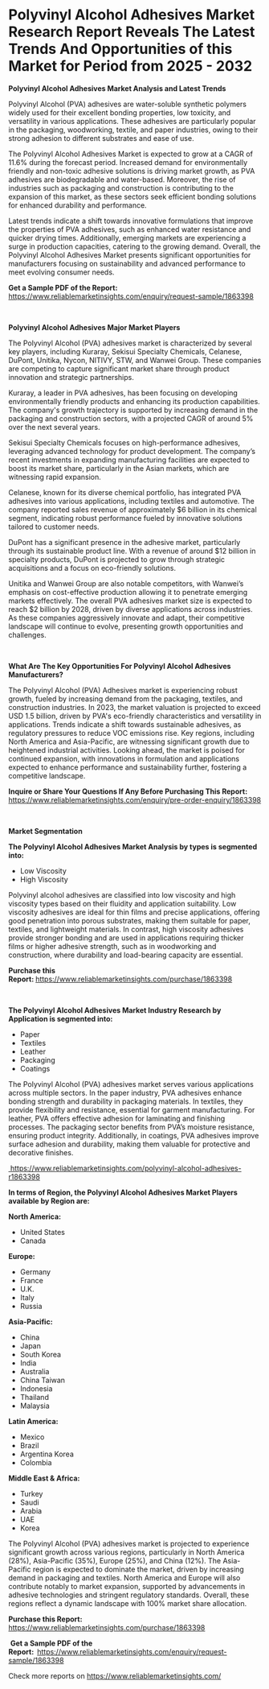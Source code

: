 <p><h1>Polyvinyl Alcohol Adhesives Market Research Report Reveals The Latest Trends And Opportunities of this Market for Period from 2025 - 2032</h1></p><p><strong>Polyvinyl Alcohol Adhesives Market Analysis and Latest Trends</strong></p>
<p><p>Polyvinyl Alcohol (PVA) adhesives are water-soluble synthetic polymers widely used for their excellent bonding properties, low toxicity, and versatility in various applications. These adhesives are particularly popular in the packaging, woodworking, textile, and paper industries, owing to their strong adhesion to different substrates and ease of use.</p><p>The Polyvinyl Alcohol Adhesives Market is expected to grow at a CAGR of 11.6% during the forecast period. Increased demand for environmentally friendly and non-toxic adhesive solutions is driving market growth, as PVA adhesives are biodegradable and water-based. Moreover, the rise of industries such as packaging and construction is contributing to the expansion of this market, as these sectors seek efficient bonding solutions for enhanced durability and performance.</p><p>Latest trends indicate a shift towards innovative formulations that improve the properties of PVA adhesives, such as enhanced water resistance and quicker drying times. Additionally, emerging markets are experiencing a surge in production capacities, catering to the growing demand. Overall, the Polyvinyl Alcohol Adhesives Market presents significant opportunities for manufacturers focusing on sustainability and advanced performance to meet evolving consumer needs.</p></p>
<p><strong>Get a Sample PDF of the Report:&nbsp;</strong> <a href="https://www.reliablemarketinsights.com/enquiry/request-sample/1863398?utm_campaign=2221&utm_medium=2&utm_source=Github&utm_content=ia&utm_term=03042025&utm_id=polyvinyl-alcohol-adhesives">https://www.reliablemarketinsights.com/enquiry/request-sample/1863398</a></p>
<p>&nbsp;</p>
<p><strong>Polyvinyl Alcohol Adhesives Major Market Players</strong></p>
<p><p>The Polyvinyl Alcohol (PVA) adhesives market is characterized by several key players, including Kuraray, Sekisui Specialty Chemicals, Celanese, DuPont, Unitika, Nycon, NITIVY, STW, and Wanwei Group. These companies are competing to capture significant market share through product innovation and strategic partnerships.</p><p>Kuraray, a leader in PVA adhesives, has been focusing on developing environmentally friendly products and enhancing its production capabilities. The company's growth trajectory is supported by increasing demand in the packaging and construction sectors, with a projected CAGR of around 5% over the next several years.</p><p>Sekisui Specialty Chemicals focuses on high-performance adhesives, leveraging advanced technology for product development. The company’s recent investments in expanding manufacturing facilities are expected to boost its market share, particularly in the Asian markets, which are witnessing rapid expansion.</p><p>Celanese, known for its diverse chemical portfolio, has integrated PVA adhesives into various applications, including textiles and automotive. The company reported sales revenue of approximately $6 billion in its chemical segment, indicating robust performance fueled by innovative solutions tailored to customer needs.</p><p>DuPont has a significant presence in the adhesive market, particularly through its sustainable product line. With a revenue of around $12 billion in specialty products, DuPont is projected to grow through strategic acquisitions and a focus on eco-friendly solutions.</p><p>Unitika and Wanwei Group are also notable competitors, with Wanwei’s emphasis on cost-effective production allowing it to penetrate emerging markets effectively. The overall PVA adhesives market size is expected to reach $2 billion by 2028, driven by diverse applications across industries. As these companies aggressively innovate and adapt, their competitive landscape will continue to evolve, presenting growth opportunities and challenges.</p></p>
<p>&nbsp;</p>
<p><strong>What Are The Key Opportunities For Polyvinyl Alcohol Adhesives Manufacturers?</strong></p>
<p><p>The Polyvinyl Alcohol (PVA) Adhesives market is experiencing robust growth, fueled by increasing demand from the packaging, textiles, and construction industries. In 2023, the market valuation is projected to exceed USD 1.5 billion, driven by PVA's eco-friendly characteristics and versatility in applications. Trends indicate a shift towards sustainable adhesives, as regulatory pressures to reduce VOC emissions rise. Key regions, including North America and Asia-Pacific, are witnessing significant growth due to heightened industrial activities. Looking ahead, the market is poised for continued expansion, with innovations in formulation and applications expected to enhance performance and sustainability further, fostering a competitive landscape.</p></p>
<p><strong>Inquire or Share Your Questions If Any Before Purchasing This Report:</strong> <a href="https://www.reliablemarketinsights.com/enquiry/pre-order-enquiry/1863398?utm_campaign=2221&utm_medium=2&utm_source=Github&utm_content=ia&utm_term=03042025&utm_id=polyvinyl-alcohol-adhesives">https://www.reliablemarketinsights.com/enquiry/pre-order-enquiry/1863398</a></p>
<p>&nbsp;</p>
<p><strong>Market Segmentation</strong></p>
<p><strong>The Polyvinyl Alcohol Adhesives Market Analysis by types is segmented into:</strong></p>
<p><ul><li>Low Viscosity</li><li>High Viscosity</li></ul></p>
<p><p>Polyvinyl alcohol adhesives are classified into low viscosity and high viscosity types based on their fluidity and application suitability. Low viscosity adhesives are ideal for thin films and precise applications, offering good penetration into porous substrates, making them suitable for paper, textiles, and lightweight materials. In contrast, high viscosity adhesives provide stronger bonding and are used in applications requiring thicker films or higher adhesive strength, such as in woodworking and construction, where durability and load-bearing capacity are essential.</p></p>
<p><strong>Purchase this Report:&nbsp;</strong><a href="https://www.reliablemarketinsights.com/purchase/1863398?utm_campaign=2221&utm_medium=2&utm_source=Github&utm_content=ia&utm_term=03042025&utm_id=polyvinyl-alcohol-adhesives">https://www.reliablemarketinsights.com/purchase/1863398</a></p>
<p>&nbsp;</p>
<p><strong>The Polyvinyl Alcohol Adhesives Market Industry Research by Application is segmented into:</strong></p>
<p><ul><li>Paper</li><li>Textiles</li><li>Leather</li><li>Packaging</li><li>Coatings</li></ul></p>
<p><p>The Polyvinyl Alcohol (PVA) adhesives market serves various applications across multiple sectors. In the paper industry, PVA adhesives enhance bonding strength and durability in packaging materials. In textiles, they provide flexibility and resistance, essential for garment manufacturing. For leather, PVA offers effective adhesion for laminating and finishing processes. The packaging sector benefits from PVA’s moisture resistance, ensuring product integrity. Additionally, in coatings, PVA adhesives improve surface adhesion and durability, making them valuable for protective and decorative finishes.</p></p>
<p><a href="https://www.reliablemarketinsights.com/polyvinyl-alcohol-adhesives-r1863398?utm_campaign=2221&utm_medium=2&utm_source=Github&utm_content=ia&utm_term=03042025&utm_id=polyvinyl-alcohol-adhesives">&nbsp;https://www.reliablemarketinsights.com/polyvinyl-alcohol-adhesives-r1863398</a></p>
<p><strong>In terms of Region, the Polyvinyl Alcohol Adhesives Market Players available by Region are:</strong></p>
<p>
    <p> <strong> North America: </strong>
        <ul>
            <li>United States</li>
            <li>Canada</li>
        </ul>
        </p> 
    <p> <strong> Europe: </strong>
        <ul>
            <li>Germany</li>
            <li>France</li>
            <li>U.K.</li>
            <li>Italy</li>
            <li>Russia</li>
        </ul>
        </p> 
    <p> <strong> Asia-Pacific: </strong>
        <ul>
            <li>China</li>
            <li>Japan</li>
            <li>South Korea</li>
            <li>India</li>
            <li>Australia</li>
            <li>China Taiwan</li>
            <li>Indonesia</li>
            <li>Thailand</li>
            <li>Malaysia</li>
        </ul>
        </p> 
    <p> <strong> Latin America: </strong>
        <ul>
            <li>Mexico</li>
            <li>Brazil</li>
            <li>Argentina Korea</li>
            <li>Colombia</li>
        </ul>
        </p> 
    <p> <strong> Middle East & Africa: </strong>
        <ul>
            <li>Turkey</li>
            <li>Saudi</li>
            <li>Arabia</li>
            <li>UAE</li>
            <li>Korea</li>
        </ul>
    </p>
    </p>
<p><p>The Polyvinyl Alcohol (PVA) adhesives market is projected to experience significant growth across various regions, particularly in North America (28%), Asia-Pacific (35%), Europe (25%), and China (12%). The Asia-Pacific region is expected to dominate the market, driven by increasing demand in packaging and textiles. North America and Europe will also contribute notably to market expansion, supported by advancements in adhesive technologies and stringent regulatory standards. Overall, these regions reflect a dynamic landscape with 100% market share allocation.</p></p>
<p><strong>Purchase this Report: </strong><a href="https://www.reliablemarketinsights.com/purchase/1863398?utm_campaign=2221&utm_medium=2&utm_source=Github&utm_content=ia&utm_term=03042025&utm_id=polyvinyl-alcohol-adhesives">https://www.reliablemarketinsights.com/purchase/1863398</a></p>
<p>&nbsp;<strong>Get a Sample PDF of the Report:&nbsp;&nbsp;</strong><a href="https://www.reliablemarketinsights.com/enquiry/request-sample/1863398?utm_campaign=2221&utm_medium=2&utm_source=Github&utm_content=ia&utm_term=03042025&utm_id=polyvinyl-alcohol-adhesives">https://www.reliablemarketinsights.com/enquiry/request-sample/1863398</a></p>
<p><strong></strong></p>
<p>Check more reports on <a href="https://www.reliablemarketinsights.com/?utm_campaign=2221&utm_medium=2&utm_source=Github&utm_content=ia&utm_term=03042025&utm_id=polyvinyl-alcohol-adhesives">https://www.reliablemarketinsights.com/</a></p>